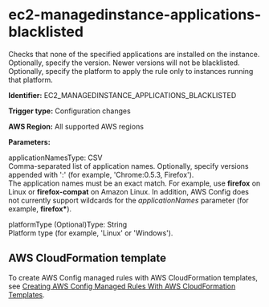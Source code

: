 # ec2\-managedinstance\-applications\-blacklisted<a name="ec2-managedinstance-applications-blacklisted"></a>

Checks that none of the specified applications are installed on the instance\. Optionally, specify the version\. Newer versions will not be blacklisted\. Optionally, specify the platform to apply the rule only to instances running that platform\. 

**Identifier:** EC2\_MANAGEDINSTANCE\_APPLICATIONS\_BLACKLISTED

**Trigger type:** Configuration changes

**AWS Region:** All supported AWS regions

**Parameters:**

applicationNamesType: CSV  
Comma\-separated list of application names\. Optionally, specify versions appended with ':' \(for example, 'Chrome:0\.5\.3, Firefox'\)\.  
The application names must be an exact match\. For example, use **firefox** on Linux or **firefox\-compat** on Amazon Linux\. In addition, AWS Config does not currently support wildcards for the *applicationNames* parameter \(for example, **firefox\***\)\.

platformType \(Optional\)Type: String  
Platform type \(for example, 'Linux' or 'Windows'\)\.

## AWS CloudFormation template<a name="w26aac11c31c17b7d121c15"></a>

To create AWS Config managed rules with AWS CloudFormation templates, see [Creating AWS Config Managed Rules With AWS CloudFormation Templates](aws-config-managed-rules-cloudformation-templates.md)\.
